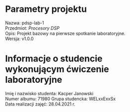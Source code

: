 # Parametry projektu
Nazwa:      pdsp-lab-1  
Przedmiot:  *Procesory DSP*  
Opis:   Projekt bazowy na pierwsze spotkanie laboratoryjne.  
Wersja: v1.0.0  

# Informacje o studencie wykonującym ćwiczenie laboratoryjne
Imię i nazwisko studenta:   Kacper Janowski  
Numer albumu:               71980 
Grupa studencka:            WELxxExxSx  
Data realizacji zajęć:      28.04.2021 r. 
